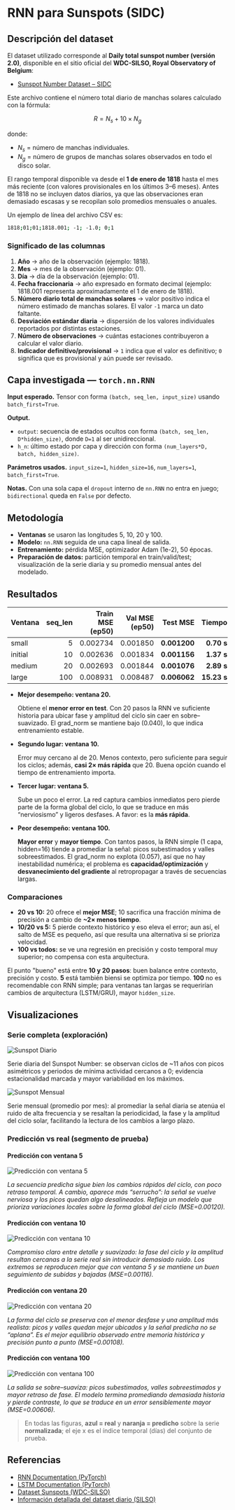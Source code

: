 # RNN para Sunspots (SIDC)

## Descripción del dataset

El dataset utilizado corresponde al **Daily total sunspot number (versión 2.0)**, disponible en el sitio oficial del **WDC-SILSO, Royal Observatory of Belgium**:

- [Sunspot Number Dataset – SIDC](https://www.sidc.be/SILSO/datafiles)

Este archivo contiene el número total diario de manchas solares calculado con la fórmula:

$$
R = N_s + 10 \times N_g
$$

donde:

- $N_s$ = número de manchas individuales.
- $N_g$ = número de grupos de manchas solares observados en todo el disco solar.

El rango temporal disponible va desde el **1 de enero de 1818** hasta el mes más reciente (con valores provisionales en los últimos 3–6 meses). Antes de 1818 no se incluyen datos diarios, ya que las observaciones eran demasiado escasas y se recopilan solo promedios mensuales o anuales.

Un ejemplo de línea del archivo CSV es:

```bash
1818;01;01;1818.001; -1; -1.0; 0;1
```

### Significado de las columnas

1. **Año** -> año de la observación (ejemplo: 1818).
2. **Mes** -> mes de la observación (ejemplo: 01).
3. **Día** -> día de la observación (ejemplo: 01).
4. **Fecha fraccionaria** -> año expresado en formato decimal (ejemplo: 1818.001 representa aproximadamente el 1 de enero de 1818).
5. **Número diario total de manchas solares** -> valor positivo indica el número estimado de manchas solares. El valor `-1` marca un dato faltante.
6. **Desviación estándar diaria** -> dispersión de los valores individuales reportados por distintas estaciones.
7. **Número de observaciones** -> cuántas estaciones contribuyeron a calcular el valor diario.
8. **Indicador definitivo/provisional** -> `1` indica que el valor es definitivo; `0` significa que es provisional y aún puede ser revisado.

## Capa investigada — `torch.nn.RNN`

**Input esperado.** Tensor con forma `(batch, seq_len, input_size)` usando `batch_first=True`.

**Output.**

- `output`: secuencia de estados ocultos con forma `(batch, seq_len, D*hidden_size)`, donde `D=1` al ser unidireccional.
- `h_n`: último estado por capa y dirección con forma `(num_layers*D, batch, hidden_size)`.

**Parámetros usados.** `input_size=1`, `hidden_size=16`, `num_layers=1`, `batch_first=True`.

**Notas.** Con una sola capa el `dropout` interno de `nn.RNN` no entra en juego; `bidirectional` queda en `False` por defecto.

## Metodología

- **Ventanas** se usaron las longitudes 5, 10, 20 y 100.
- **Modelo:** `nn.RNN` seguida de una capa lineal de salida.
- **Entrenamiento:** pérdida MSE, optimizador Adam (1e-2), 50 épocas.
- **Preparación de datos:** partición temporal en train/valid/test; visualización de la serie diaria y su promedio mensual antes del modelado.

## Resultados

| Ventana | seq_len | Train MSE (ep50) | Val MSE (ep50) | **Test MSE** |  **Tiempo** | grad_norm (ep50) |
| ------- | -------: | ---------------: | -------------: | -----------: | ----------: | ----------------: |
| small   |        5 |         0.002734 |       0.001850 | **0.001200** |  **0.70 s** |             0.055 |
| initial |       10 |         0.002636 |       0.001834 | **0.001156** |  **1.37 s** |             0.016 |
| medium  |       20 |         0.002693 |       0.001844 | **0.001076** |  **2.89 s** |             0.040 |
| large   |      100 |         0.008931 |       0.008487 | **0.006062** | **15.23 s** |             0.057 |

- **Mejor desempeño: ventana 20.**
  
  Obtiene el **menor error en test**. Con 20 pasos la RNN ve suficiente historia para ubicar fase y amplitud del ciclo sin caer en sobre–suavizado. El grad_norm se mantiene bajo (0.040), lo que indica entrenamiento estable.

- **Segundo lugar: ventana 10.**
  
  Error muy cercano al de 20. Menos contexto, pero suficiente para seguir los ciclos; además, **casi 2× más rápida** que 20. Buena opción cuando el tiempo de entrenamiento importa.

- **Tercer lugar: ventana 5.**
  
  Sube un poco el error. La red captura cambios inmediatos pero pierde parte de la forma global del ciclo, lo que se traduce en más “nerviosismo” y ligeros desfases. A favor: es la **más rápida**.

- **Peor desempeño: ventana 100.**
  
  **Mayor error** y **mayor tiempo**. Con tantos pasos, la RNN simple (1 capa, hidden=16) tiende a promediar la señal: picos subestimados y valles sobreestimados. El grad_norm no explota (0.057), así que no hay inestabilidad numérica; el problema es **capacidad/optimización** y **desvanecimiento del gradiente** al retropropagar a través de secuencias largas.

### Comparaciones

- **20 vs 10:** 20 ofrece el **mejor MSE**; 10 sacrifica una fracción mínima de precisión a cambio de **\~2× menos tiempo**.
- **10/20 vs 5:** 5 pierde contexto histórico y eso eleva el error; aun así, el salto de MSE es pequeño, así que resulta una alternativa si se prioriza velocidad.
- **100 vs todos:** se ve una regresión en precisión y costo temporal muy superior; no compensa con esta arquitectura.

El punto "bueno" está entre **10 y 20 pasos**: buen balance entre contexto, precisión y costo. **5** está también biensi se optimiza por tiempo. **100** no es recomendable con RNN simple; para ventanas tan largas se requerirían cambios de arquitectura (LSTM/GRU), mayor `hidden_size`.

## Visualizaciones

### Serie completa (exploración)

![Sunspot Diario](../images/sunspot_serie_completa.png)

Serie diaria del Sunspot Number: se observan ciclos de \~11 años con picos asimétricos y periodos de mínima actividad cercanos a 0; evidencia estacionalidad marcada y mayor variabilidad en los máximos.

![Sunspot Mensual](../images/sunspot_serie_mes.png)

Serie mensual (promedio por mes): al promediar la señal diaria se atenúa el ruido de alta frecuencia y se resaltan la periodicidad, la fase y la amplitud del ciclo solar, facilitando la lectura de los cambios a largo plazo.

### Predicción vs real (segmento de prueba)

#### Predicción con ventana 5

![Predicción con ventana 5](../images/pred_small_sl5.png)

*La secuencia predicha sigue bien los cambios rápidos del ciclo, con poco retraso temporal. A cambio, aparece más “serrucho”: la señal se vuelve nerviosa y los picos quedan algo desalineados. Refleja un modelo que prioriza variaciones locales sobre la forma global del ciclo (MSE=0.00120).*

#### Predicción con ventana 10

![Predicción con ventana 10](../images/pred_initial_sl10.png)

*Compromiso claro entre detalle y suavizado: la fase del ciclo y la amplitud resultan cercanas a la serie real sin introducir demasiado ruido. Los extremos se reproducen mejor que con ventana 5 y se mantiene un buen seguimiento de subidas y bajadas (MSE=0.00116).*

#### Predicción con ventana 20

![Predicción con ventana 20](../images/pred_medium_sl20.png)

*La forma del ciclo se preserva con el menor desfase y una amplitud más realista: picos y valles quedan mejor ubicados y la señal predicha no se “aplana”. Es el mejor equilibrio observado entre memoria histórica y precisión punto a punto (MSE=0.00108).*

#### Predicción con ventana 100

![Predicción con ventana 100](../images/pred_large_sl100.png)

*La salida se sobre–suaviza: picos subestimados, valles sobreestimados y mayor retraso de fase. El modelo termina promediando demasiada historia y pierde contraste, lo que se traduce en un error sensiblemente mayor (MSE=0.00606).*

> En todas las figuras, **azul = real** y **naranja = predicho** sobre la serie **normalizada**; el eje x es el índice temporal (días) del conjunto de prueba.

## Referencias

- [RNN Documentation (PyTorch)](https://docs.pytorch.org/docs/stable/generated/torch.nn.RNN.html)
- [LSTM Documentation (PyTorch)](https://docs.pytorch.org/docs/stable/generated/torch.nn.LSTM.html)
- [Dataset Sunspots (WDC-SILSO)](https://www.sidc.be/SILSO/datafiles)
- [Información detallada del dataset diario (SILSO)](https://www.sidc.be/SILSO/infosndtot)
